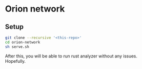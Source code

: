 # Orion network

## Setup

```sh
git clone --recursive '<this-repo>'
cd orion-network
sh serve.sh
```

After this, you will be able to run rust analyzer without any issues. Hopefully.
